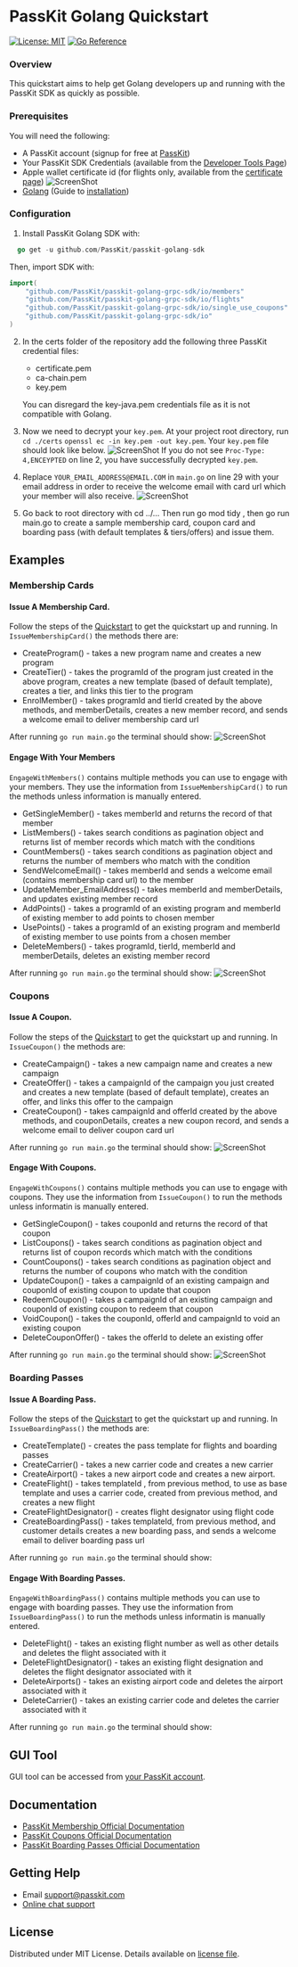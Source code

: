 PassKit Golang Quickstart
=======================
[![License: MIT](https://img.shields.io/badge/License-MIT-yellow.svg)](https://opensource.org/licenses/MIT)
[![Go Reference](https://pkg.go.dev/badge/github.com/PassKit/passkit-golang-grpc-sdk.svg)](https://pkg.go.dev/github.com/PassKit/passkit-golang-grpc-sdk)

### Overview

This quickstart aims to help  get Golang developers up and running with the PassKit SDK as quickly as possible.

### Prerequisites

You will need the following:
- A PassKit account (signup for free at [PassKit](https://app.passkit.com))
- Your PassKit SDK Credentials (available from the [Developer Tools Page](https://app.passkit.com/app/account/developer-tools))
- Apple wallet certificate id (for flights only, available from the [certificate page](https://app.passkit.com/app/account/certificates))
 ![ScreenShot](images/certificate.png)
- [Golang](https://go.dev/dl/) (Guide to [installation](https://go.dev/doc/install))

### Configuration

1. Install PassKit Golang SDK with:
 ``` go
   go get -u github.com/PassKit/passkit-golang-sdk
   ```
   Then, import SDK with:
```go
import(
    "github.com/PassKit/passkit-golang-grpc-sdk/io/members"
    "github.com/PassKit/passkit-golang-grpc-sdk/io/flights"
    "github.com/PassKit/passkit-golang-grpc-sdk/io/single_use_coupons"
    "github.com/PassKit/passkit-golang-grpc-sdk/io"
)
```
2. In the certs folder of the repository add the following three PassKit credential files:
    - certificate.pem
    - ca-chain.pem
    - key.pem
    
    You can disregard the key-java.pem credentials file as it is not compatible with Golang.

3. Now we need to decrypt your `key.pem`. At your project root directory, run `cd ./certs`  `openssl ec -in key.pem -out key.pem`. Your `key.pem` file should look like below.
   ![ScreenShot](https://raw.githubusercontent.com/PassKit/passkit-golang-members-quickstart/master/images/decrypted_key_pem.png)
   If you do not see `Proc-Type: 4,ENCEYPTED` on line 2, you have successfully decrypted `key.pem`.
   
4. Replace `YOUR_EMAIL_ADDRESS@EMAIL.COM` in `main.go` on line 29 with your email address in order to receive the welcome email with card url which your member will also receive.
![ScreenShot](images/email.png)

5. Go back to root directory with cd ../... Then run go mod tidy , then go run main.go to create a sample membership card, coupon card and boarding pass (with default templates & tiers/offers) and issue them.

## Examples
###  Membership Cards
#### Issue A Membership Card.
Follow the steps of the [Quickstart](#quickstart) to get the quickstart up and running.
In `IssueMembershipCard()` the methods there are:
- CreateProgram() - takes a new program name and creates a new program
- CreateTier() -  takes the programId of the program just created in the above program, creates a new template (based of default template), creates a tier, and links this tier to the program
- EnrolMember() - takes programId and tierId created by the above methods, and memberDetails, creates a new member record, and sends a welcome email to deliver membership card url

After running `go run main.go` the terminal should show:
![ScreenShot](images/issue-membership-card.png)

#### Engage With Your Members
`EngageWithMembers()` contains multiple methods you can use to engage with your members. They use the information from `IssueMembershipCard()` to run the methods unless information is manually entered.
- GetSingleMember() - takes memberId and returns the record of that member
- ListMembers() - takes search conditions as pagination object and returns list of member records which match with the conditions
- CountMembers() - takes search conditions as pagination object and returns the number of members who match with the condition
- SendWelcomeEmail() - takes memberId and sends a welcome email (contains membership card url) to the member
- UpdateMember_EmailAddress() - takes memberId and memberDetails, and updates existing member record
- AddPoints() - takes a programId of an existing program and memberId of existing member to add points to chosen member
- UsePoints() - takes a programId of an existing program and memberId of existing member to use points from a chosen member
- DeleteMembers() - takes programId, tierId, memberId and memberDetails, deletes an existing member record

After running `go run main.go` the terminal should show:
![ScreenShot](images/engage-with-members.png)

###  Coupons
#### Issue A Coupon.
Follow the steps of the [Quickstart](#quickstart) to get the quickstart up and running.
In `IssueCoupon()` the methods are:
- CreateCampaign() - takes a new campaign name and creates a new campaign
- CreateOffer() - takes a campaignId of the campaign you just created and creates a new template (based of default template), creates an offer, and links this offer to the campaign
- CreateCoupon() - takes campaignId and offerId created by the above methods, and couponDetails, creates a new coupon record, and sends a welcome email to deliver coupon card url

After running `go run main.go` the terminal should show:
![ScreenShot](images/issue-coupon.png)

#### Engage With Coupons.
`EngageWithCoupons()` contains multiple methods you can use to engage with coupons. They use the information from `IssueCoupon()` to run the methods unless informatin is manually entered.
- GetSingleCoupon() - takes couponId and returns the record of that coupon
- ListCoupons() - takes search conditions as pagination object and returns list of coupon records which match with the conditions
- CountCoupons() - takes search conditions as pagination object and returns the number of coupons who match with the condition
- UpdateCoupon() - takes a campaignId of an existing campaign and couponId of existing coupon to update that coupon
- RedeemCoupon() - takes a campaignId of an existing campaign and couponId of existing coupon to redeem that coupon
- VoidCoupon() - takes the couponId, offerId and campaignId to void an existing coupon
- DeleteCouponOffer() - takes the offerId to delete an existing offer

After running `go run main.go` the terminal should show:
![ScreenShot](images/engage-with-coupons.png)

### Boarding Passes
#### Issue A Boarding Pass.
Follow the steps of the [Quickstart](#quickstart) to get the quickstart up and running.
In `IssueBoardingPass()` the methods are:
- CreateTemplate() - creates the pass template for flights and boarding passes
- CreateCarrier() - takes a new carrier code and creates a new carrier
- CreateAirport() - takes a new airport code and creates a new airport.
- CreateFlight() - takes templateId , from previous method, to use as base template and uses a carrier code, created from previous method, and creates a new flight
- CreateFlightDesignator() - creates flight designator using flight code
- CreateBoardingPass() - takes templateId, from previous method, and customer details creates a new boarding pass, and sends a welcome email to deliver boarding pass url

After running `go run main.go` the terminal should show:


#### Engage With Boarding Passes.
`EngageWithBoardingPass()` contains multiple methods you can use to engage with boarding passes. They use the information from `IssueBoardingPass()` to run the methods unless informatin is manually entered.
- DeleteFlight() - takes an existing flight number as well as other details and deletes the flight associated with it
- DeleteFlightDesignator() - takes an existing flight designation and deletes the flight designator associated with it
- DeleteAirports() - takes an existing airport code and deletes the airport associated with it
- DeleteCarrier() - takes an existing carrier code and deletes the carrier associated with it

After running `go run main.go` the terminal should show:

## GUI Tool
GUI tool can be accessed from [your PassKit account](https://app.passkit.com/login).

## Documentation
* [PassKit Membership Official Documentation](https://docs.passkit.io/protocols/member)
* [PassKit Coupons Official Documentation](https://docs.passkit.io/protocols/coupon)
* [PassKit Boarding Passes Official Documentation](https://docs.passkit.io/protocols/boarding)


## Getting Help
* Email [support@passkit.com](email:support@passkit.com)
* [Online chat support](https://passkit.com/)

## License
Distributed under MIT License. Details available on [license file](#).
